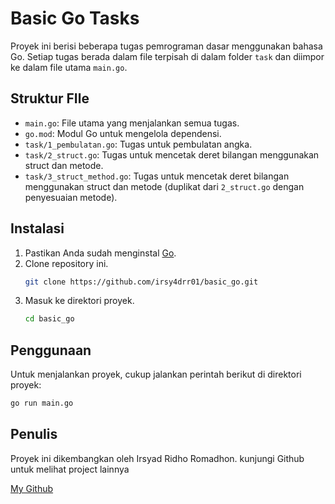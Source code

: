 # Basic Go Tasks

Proyek ini berisi beberapa tugas pemrograman dasar menggunakan bahasa Go. Setiap tugas berada dalam file terpisah di dalam folder `task` dan diimpor ke dalam file utama `main.go`.

## Struktur FIle

- `main.go`: File utama yang menjalankan semua tugas.
- `go.mod`: Modul Go untuk mengelola dependensi.
- `task/1_pembulatan.go`: Tugas untuk pembulatan angka.
- `task/2_struct.go`: Tugas untuk mencetak deret bilangan menggunakan struct dan metode.
- `task/3_struct_method.go`: Tugas untuk mencetak deret bilangan menggunakan struct dan metode (duplikat dari `2_struct.go` dengan penyesuaian metode).

## Instalasi

1. Pastikan Anda sudah menginstal [Go](https://golang.org/dl/).
2. Clone repository ini.
    ```sh
    git clone https://github.com/irsy4drr01/basic_go.git
    ```
3. Masuk ke direktori proyek.
    ```sh
    cd basic_go
    ```

## Penggunaan

Untuk menjalankan proyek, cukup jalankan perintah berikut di direktori proyek:
```sh
go run main.go
```
## Penulis

Proyek ini dikembangkan oleh Irsyad Ridho Romadhon.
kunjungi Github untuk melihat project lainnya

[My Github](https:://github.com/irsy4drr01)